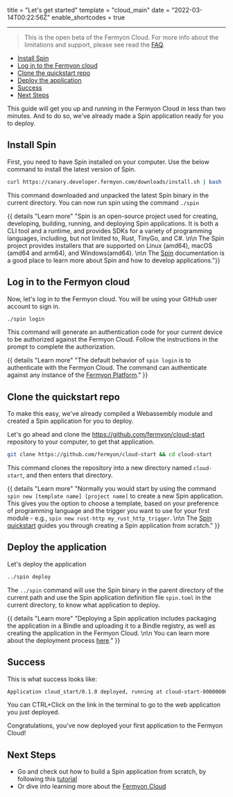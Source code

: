 title = "Let's get started"
template = "cloud_main"
date = "2022-03-14T00:22:56Z"
enable_shortcodes = true

---

> This is the open beta of the Fermyon Cloud. For more info about the limitations and support, please see read the [FAQ](/cloud/faq).

- [Install Spin](#install-spin)
- [Log in to the Fermyon cloud](#log-in-to-the-fermyon-cloud)
- [Clone the quickstart repo](#clone-the-quickstart-repo)
- [Deploy the application](#deploy-the-application)
- [Success](#success)
- [Next Steps](#next-steps)

This guide will get you up and running in the Fermyon Cloud in less than two minutes. And to do so, we've already made a Spin application ready for you to deploy.

## Install Spin

First, you need to have Spin installed on your computer. Use the below command to install the latest version of Spin.

```bash
curl https://canary.developer.fermyon.com/downloads/install.sh | bash
```

This command downloaded and unpacked the latest Spin binary in the current directory. You can now run spin using the command `./spin`

{{ details "Learn more" "Spin is an open-source project used for creating, developing, building, running, and deploying Spin applications. It is both a CLI tool and a runtime, and provides SDKs for a variety of programming languages, including, but not limited to, Rust, TinyGo, and C#. \n\n The Spin project provides installers that are supported on Linux (amd64), macOS (amd64 and arm64), and Windows(amd64). \n\n The [Spin](https://developer.fermyon.com/spin) documentation is a good place to learn more about Spin and how to develop applications."}}

## Log in to the Fermyon cloud

Now, let's log in to the Fermyon cloud. You will be using your GitHub user account to sign in.

```bash
./spin login
```

This command will generate an authentication code for your current device to be authorized against the Fermyon Cloud. Follow the instructions in the prompt to complete the authorization.

{{ details "Learn more" "The default behavior of `spin login` is to authenticate with the Fermyon Cloud. The command can authenticate against any instance of the [Fermyon Platform](https://fermyon.dev)." }}

## Clone the quickstart repo

To make this easy, we've already compiled a Webassembly module and created a Spin application for you to deploy.

Let's go ahead and clone the <https://github.com/fermyon/cloud-start> repository to your computer, to get that application.

```bash
git clone https://github.com/fermyon/cloud-start && cd cloud-start
```

This command clones the repository into a new directory named `cloud-start`, and then enters that directory.

{{ details "Learn more" "Normally you would start by using the command `spin new [template name] [project name]` to create a new Spin application. This gives you the option to choose a template, based on your preference of programming language and the trigger you want to use for your first module - e.g., `spin new rust-http my_rust_http_trigger`. \n\n The [Spin quickstart](/spin/quickstart) guides you through creating a Spin application from scratch." }}

## Deploy the application

Let's deploy the application

```bash
../spin deploy
```

The `../spin` command will use the Spin binary in the parent directory of the current path and use the Spin application definition file `spin.toml` in the current directory, to know what application to deploy.

{{ details "Learn more" "Deploying a Spin application includes packaging the application in a Bindle and uploading it to a Bindle registry, as well as creating the application in the Fermyon Cloud. \n\n You can learn more about the deployment process [here](./deployment-bindles)." }}

## Success

This is what success looks like:

<!-- @nocpy -->
```bash
Application cloud_start/0.1.0 deployed, running at cloud-start-00000000.fermyon.app
```

You can CTRL+Click on the link in the terminal to go to the web application you just deployed.

Congratulations, you've now deployed your first application to the Fermyon Cloud!

## Next Steps

- Go and check out how to build a Spin application from scratch, by following this [tutorial](/cloud/data-in-the-cloud)
- Or dive into learning more about the [Fermyon Cloud](/cloud/fermyon-cloud)
